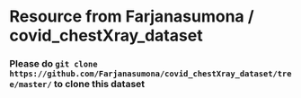 # Resource from Farjanasumona / covid_chestXray_dataset
### Please do `git clone https://github.com/Farjanasumona/covid_chestXray_dataset/tree/master/` to clone this dataset